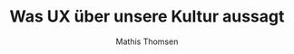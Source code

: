 ---
title: Was UX über unsere Kultur aussagt
author: Mathis Thomsen
tags: 
    - article
    - UX
category: UX
description: UX reagiert auf Kultur - UX schafft Kultur - aber was sagt die Existenz und Wichtigkeit von UX über unsere Kultur aus?
image: image-12.jpg
---